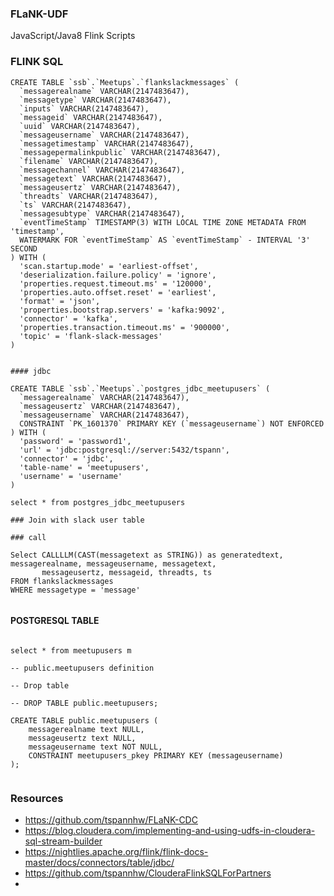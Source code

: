 ### FLaNK-UDF

JavaScript/Java8 Flink Scripts

### FLINK SQL

````
CREATE TABLE `ssb`.`Meetups`.`flankslackmessages` (
  `messagerealname` VARCHAR(2147483647),
  `messagetype` VARCHAR(2147483647),
  `inputs` VARCHAR(2147483647),
  `messageid` VARCHAR(2147483647),
  `uuid` VARCHAR(2147483647),
  `messageusername` VARCHAR(2147483647),
  `messagetimestamp` VARCHAR(2147483647),
  `messagepermalinkpublic` VARCHAR(2147483647),
  `filename` VARCHAR(2147483647),
  `messagechannel` VARCHAR(2147483647),
  `messagetext` VARCHAR(2147483647),
  `messageusertz` VARCHAR(2147483647),
  `threadts` VARCHAR(2147483647),
  `ts` VARCHAR(2147483647),
  `messagesubtype` VARCHAR(2147483647),
  `eventTimeStamp` TIMESTAMP(3) WITH LOCAL TIME ZONE METADATA FROM 'timestamp',
  WATERMARK FOR `eventTimeStamp` AS `eventTimeStamp` - INTERVAL '3' SECOND
) WITH (
  'scan.startup.mode' = 'earliest-offset',
  'deserialization.failure.policy' = 'ignore',
  'properties.request.timeout.ms' = '120000',
  'properties.auto.offset.reset' = 'earliest',
  'format' = 'json',
  'properties.bootstrap.servers' = 'kafka:9092',
  'connector' = 'kafka',
  'properties.transaction.timeout.ms' = '900000',
  'topic' = 'flank-slack-messages'
)


#### jdbc

CREATE TABLE `ssb`.`Meetups`.`postgres_jdbc_meetupusers` (
  `messagerealname` VARCHAR(2147483647),
  `messageusertz` VARCHAR(2147483647),
  `messageusername` VARCHAR(2147483647),
  CONSTRAINT `PK_1601370` PRIMARY KEY (`messageusername`) NOT ENFORCED
) WITH (
  'password' = 'password1',
  'url' = 'jdbc:postgresql://server:5432/tspann',
  'connector' = 'jdbc',
  'table-name' = 'meetupusers',
  'username' = 'username'
)

select * from postgres_jdbc_meetupusers

### Join with slack user table

### call

Select CALLLLM(CAST(messagetext as STRING)) as generatedtext, messagerealname, messageusername, messagetext,
       messageusertz, messageid, threadts, ts
FROM flankslackmessages
WHERE messagetype = 'message'


````

#### POSTGRESQL TABLE

````

select * from meetupusers m 

-- public.meetupusers definition

-- Drop table

-- DROP TABLE public.meetupusers;

CREATE TABLE public.meetupusers (
	messagerealname text NULL,
	messageusertz text NULL,
	messageusername text NOT NULL,
	CONSTRAINT meetupusers_pkey PRIMARY KEY (messageusername)
);


````


### Resources

* https://github.com/tspannhw/FLaNK-CDC
* https://blog.cloudera.com/implementing-and-using-udfs-in-cloudera-sql-stream-builder
* https://nightlies.apache.org/flink/flink-docs-master/docs/connectors/table/jdbc/
* https://github.com/tspannhw/ClouderaFlinkSQLForPartners
* 
